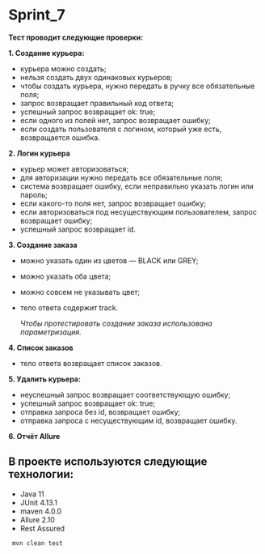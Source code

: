 # Sprint_7

**Тест проводит следующие проверки:**

**1. Создание курьера:**

- курьера можно создать;
- нельзя создать двух одинаковых курьеров;
- чтобы создать курьера, нужно передать в ручку все обязательные поля;
- запрос возвращает правильный код ответа;
- успешный запрос возвращает ok: true;
- если одного из полей нет, запрос возвращает ошибку;
- если создать пользователя с логином, который уже есть, возвращается ошибка.


**2. Логин курьера**

- курьер может авторизоваться;
- для авторизации нужно передать все обязательные поля;
- система возвращает ошибку, если неправильно указать логин или пароль;
- если какого-то поля нет, запрос возвращает ошибку;
- если авторизоваться под несуществующим пользователем, запрос возвращает ошибку;
- успешный запрос возвращает id.

**3. Создание заказа**

- можно указать один из цветов — BLACK или GREY;
- можно указать оба цвета;
- можно совсем не указывать цвет;
- тело ответа содержит track.

  *Чтобы протестировать создание заказа использована параметризация.*

**4. Список заказов**

- тело ответа возвращает список заказов.

**5. Удалить курьера:**

- неуспешный запрос возвращает соответствующую ошибку;
- успешный запрос возвращает ok: true; 
- отправка запроса без id, возвращает ошибку; 
- отправка запроса с несуществующим id, возвращает ошибку.

**6. Отчёт Allure**

**В проекте используются следующие технологии:**
- 
- Java 11
- JUnit 4.13.1
- maven 4.0.0
- Allure 2.10
- Rest Assured


```shell
 mvn clean test
```